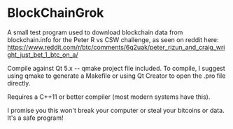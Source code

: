 # BlockChainGrok
A small test program used to download blockchain data from blockchain.info for the Peter R vs CSW challenge, as seen on reddit here: https://www.reddit.com/r/btc/comments/6q2uak/peter_rizun_and_craig_wright_just_bet_1_btc_on_a/

Compile against Qt 5.x -- qmake project file included. To compile, I suggest using qmake to generate a Makefile or using Qt Creator to open the .pro file directly.

Requires a C++11 or better compiler (most modern systems have this).

I promise you this won't break your computer or steal your bitcoins or data.  It's a safe program!
